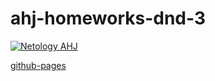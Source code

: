 # ahj-homeworks-dnd-3

[![Netology AHJ](https://github.com/O-R-C/ahj-homeworks-dnd-3/actions/workflows/web.yml/badge.svg)](https://github.com/O-R-C/ahj-homeworks-dnd-3/actions/workflows/web.yml)

[github-pages](https://o-r-c.github.io/ahj-homeworks-dnd-3/)                                                                                                 
